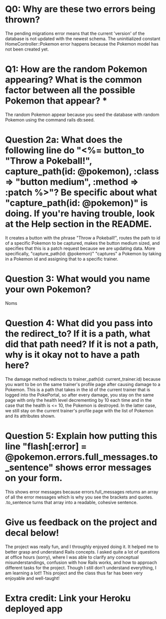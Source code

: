 # Q0: Why are these two errors being thrown?
The pending migrations error means that the current 'version' of the database is not updated with the newest schema. The uninitialized constant HomeController::Pokemon error happens because the Pokemon model has not been created yet.

# Q1: How are the random Pokemon appearing? What is the common factor between all the possible Pokemon that appear? *
The random  Pokemon appear because you seed the database with random Pokemon using the command rails db:seed.

# Question 2a: What does the following line do "<%= button_to "Throw a Pokeball!", capture_path(id: @pokemon), :class => "button medium", :method => :patch %>"? Be specific about what "capture_path(id: @pokemon)" is doing. If you're having trouble, look at the Help section in the README.
It creates a button with the phrase "Throw a Pokeball!", routes the path to id of a specific Pokemon to be captured, makes the button medium sized, and specifies that this is a patch request because we are updating data. More specifically, "capture_path(id: @pokemon)" "captures" a Pokemon by taking in a Pokemon id and assigning that to a specific trainer.

# Question 3: What would you name your own Pokemon?
Noms

# Question 4: What did you pass into the redirect_to? If it is a path, what did that path need? If it is not a path, why is it okay not to have a path here?
The damage method redirects to trainer_path(id: current_trainer.id) because you want to be on the same trainer's profile page after causing damage to a Pokemon. This is a path that takes in the id of the current trainer that is logged into the PokePortal, so after every damage, you stay on the same page with only the health level decrementing by 10 each time and in the case that the health is <= 10, the Pokemon is destroyed. In the latter case, we still stay on the current trainer's profile page with the list of Pokemon and its attributes shown.

# Question 5: Explain how putting this line "flash[:error] = @pokemon.errors.full_messages.to_sentence" shows error messages on your form.
This shows error messages because errors.full_messages returns an array of all the error messages which is why you see the brackets and quotes. .to_sentence turns that array into a readable, cohesive sentence.

# Give us feedback on the project and decal below!
The project was really fun, and I throughly enjoyed doing it. It helped me to better grasp and understand Rails concepts. I asked quite a lot of questions at office hours (sorry), where I was able to clarify any conceptual misunderstandings, confusion with how Rails works, and  how to approach different tasks for the project. Though I still don't understand everything, I am learning a lot!! This project and the class thus far has been very enjoyable and well-taught!


# Extra credit: Link your Heroku deployed app
